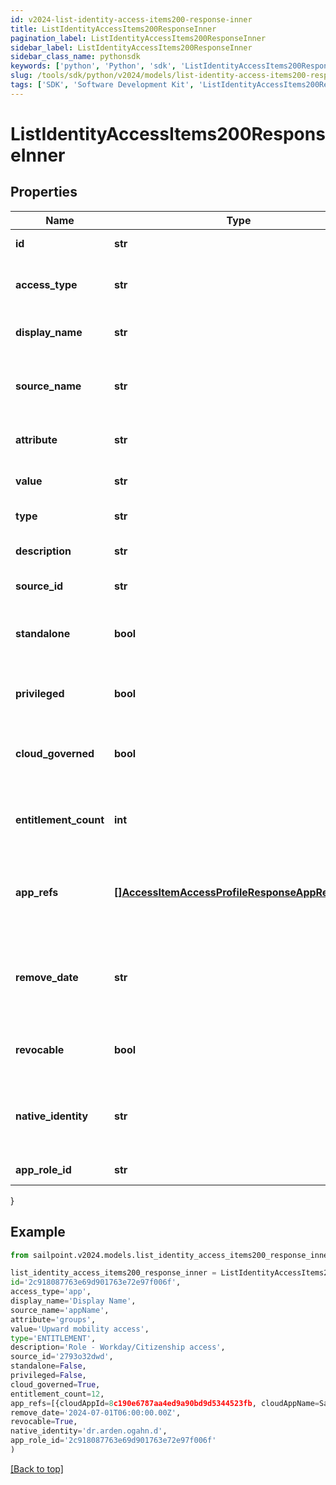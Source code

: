 ```yaml
---
id: v2024-list-identity-access-items200-response-inner
title: ListIdentityAccessItems200ResponseInner
pagination_label: ListIdentityAccessItems200ResponseInner
sidebar_label: ListIdentityAccessItems200ResponseInner
sidebar_class_name: pythonsdk
keywords: ['python', 'Python', 'sdk', 'ListIdentityAccessItems200ResponseInner', 'V2024ListIdentityAccessItems200ResponseInner'] 
slug: /tools/sdk/python/v2024/models/list-identity-access-items200-response-inner
tags: ['SDK', 'Software Development Kit', 'ListIdentityAccessItems200ResponseInner', 'V2024ListIdentityAccessItems200ResponseInner']
---
```


# ListIdentityAccessItems200ResponseInner


## Properties

Name | Type | Description | Notes
------------ | ------------- | ------------- | -------------
**id** | **str** | the access item id | [optional] 
**access_type** | **str** | the access item type. entitlement in this case | [optional] 
**display_name** | **str** | the access item display name | [optional] 
**source_name** | **str** | the associated source name if it exists | [optional] 
**attribute** | **str** | the entitlement attribute | [required]
**value** | **str** | the associated value | [required]
**type** | **str** | the type of entitlement | [required]
**description** | **str** | the description for the role | [optional] 
**source_id** | **str** | the id of the source | [optional] 
**standalone** | **bool** | indicates whether the access profile is standalone | [required]
**privileged** | **bool** | indicates whether the entitlement is privileged | [required]
**cloud_governed** | **bool** | indicates whether the entitlement is cloud governed | [required]
**entitlement_count** | **int** | the number of entitlements the account will create | [required]
**app_refs** | [**[]AccessItemAccessProfileResponseAppRefsInner**](access-item-access-profile-response-app-refs-inner) | the list of app ids associated with the access profile | [required]
**remove_date** | **str** | the date the role is no longer assigned to the specified identity | [optional] 
**revocable** | **bool** | indicates whether the role is revocable | [required]
**native_identity** | **str** | the native identifier used to uniquely identify an acccount | [required]
**app_role_id** | **str** | the app role id | [required]
}

## Example

```python
from sailpoint.v2024.models.list_identity_access_items200_response_inner import ListIdentityAccessItems200ResponseInner

list_identity_access_items200_response_inner = ListIdentityAccessItems200ResponseInner(
id='2c918087763e69d901763e72e97f006f',
access_type='app',
display_name='Display Name',
source_name='appName',
attribute='groups',
value='Upward mobility access',
type='ENTITLEMENT',
description='Role - Workday/Citizenship access',
source_id='2793o32dwd',
standalone=False,
privileged=False,
cloud_governed=True,
entitlement_count=12,
app_refs=[{cloudAppId=8c190e6787aa4ed9a90bd9d5344523fb, cloudAppName=Sample App}, {cloudAppId=2c91808a77ff216301782327a50f09bf, cloudAppName=Another App}],
remove_date='2024-07-01T06:00:00.00Z',
revocable=True,
native_identity='dr.arden.ogahn.d',
app_role_id='2c918087763e69d901763e72e97f006f'
)

```
[[Back to top]](#) 

